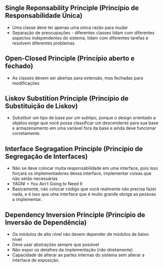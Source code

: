 


## Single Reponsability Principle (Princípio de Responsabilidade Única)

 - Uma classe deve ter apenas uma única razão para mudar
 - Separação de preocupações - diferentes classes lidam com diferentes aspectos independentes do sistema, lidam com diferentes tarefas e resolvem diferentes problemas.

## Open-Closed Principle (Princípio aberto e fechado)

 - As classes devem ser abertas para extensão, mas fechadas para modificações

## Liskov Substition Principle (Princípio de Substituição de Liskov)

 - Substituir um tipo de base por um subtipo, porque o design orientado a objetos exige que você possa classificar um descendente para sua base e armazenamento em uma variável fora da base e ainda deve funcionar corretamente. 

## Interface Segragation Principle (Princípio de Segregação de Interfaces)

 - Não se deve colocar muita responsabilidade em uma interface, pois isso forçará os implementadores dessa interface, implementar coisas que não serão necessárias
 - YAGNI = You Ain't Going to Need It
 - Basicamente, não colocar código que você realmente não precisa fazer nada, e é isso que uma interface que é muito grande obriga as pessoas a implementar.

## Dependency Inversion Principle (Princípio de Inversão de Dependência)

 - Os módulos de alto nível não devem depender de módulos de baixo nível
 - Deve usar abstrações sempre que possível
 -  Não expor os detalhes da implementação (não diretamente)
 - Capacidade de alterar as partes internas do sistema sem alterar a interface de exposição. 
